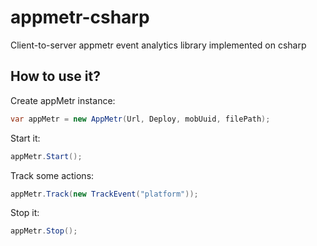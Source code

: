 # appmetr-csharp
Client-to-server appmetr event analytics library implemented on csharp

## How to use it?

Create appMetr instance:
```csharp
var appMetr = new AppMetr(Url, Deploy, mobUuid, filePath);
```

Start it:
```csharp
appMetr.Start();
```

Track some actions:
```csharp
appMetr.Track(new TrackEvent("platform"));
```

Stop it:
```csharp
appMetr.Stop();
```

